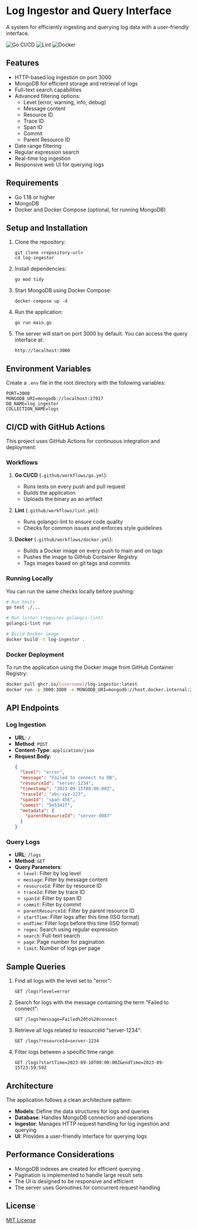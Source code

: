 # Log Ingestor and Query Interface

A system for efficiently ingesting and querying log data with a user-friendly interface.

![Go CI/CD](https://github.com/[username]/log-ingestor/actions/workflows/go.yml/badge.svg)
![Lint](https://github.com/[username]/log-ingestor/actions/workflows/lint.yml/badge.svg)
![Docker](https://github.com/[username]/log-ingestor/actions/workflows/docker.yml/badge.svg)

## Features

- HTTP-based log ingestion on port 3000
- MongoDB for efficient storage and retrieval of logs
- Full-text search capabilities
- Advanced filtering options:
  - Level (error, warning, info, debug)
  - Message content
  - Resource ID
  - Trace ID
  - Span ID
  - Commit
  - Parent Resource ID
- Date range filtering
- Regular expression search
- Real-time log ingestion
- Responsive web UI for querying logs

## Requirements

- Go 1.18 or higher
- MongoDB
- Docker and Docker Compose (optional, for running MongoDB)

## Setup and Installation

1. Clone the repository:
   ```
   git clone <repository-url>
   cd log-ingestor
   ```

2. Install dependencies:
   ```
   go mod tidy
   ```

3. Start MongoDB using Docker Compose:
   ```
   docker-compose up -d
   ```

4. Run the application:
   ```
   go run main.go
   ```

5. The server will start on port 3000 by default. You can access the query interface at:
   ```
   http://localhost:3000
   ```

## Environment Variables

Create a `.env` file in the root directory with the following variables:

```
PORT=3000
MONGODB_URI=mongodb://localhost:27017
DB_NAME=log_ingestor
COLLECTION_NAME=logs
```

## CI/CD with GitHub Actions

This project uses GitHub Actions for continuous integration and deployment:

### Workflows

1. **Go CI/CD** (`.github/workflows/go.yml`):
   - Runs tests on every push and pull request
   - Builds the application
   - Uploads the binary as an artifact

2. **Lint** (`.github/workflows/lint.yml`):
   - Runs golangci-lint to ensure code quality
   - Checks for common issues and enforces style guidelines

3. **Docker** (`.github/workflows/docker.yml`):
   - Builds a Docker image on every push to main and on tags
   - Pushes the image to GitHub Container Registry
   - Tags images based on git tags and commits

### Running Locally

You can run the same checks locally before pushing:

```bash
# Run tests
go test ./...

# Run linter (requires golangci-lint)
golangci-lint run

# Build Docker image
docker build -t log-ingestor .
```

### Docker Deployment

To run the application using the Docker image from GitHub Container Registry:

```bash
docker pull ghcr.io/[username]/log-ingestor:latest
docker run -p 3000:3000 -e MONGODB_URI=mongodb://host.docker.internal:27017 ghcr.io/[username]/log-ingestor:latest
```

## API Endpoints

### Log Ingestion

- **URL**: `/`
- **Method**: `POST`
- **Content-Type**: `application/json`
- **Request Body**:
  ```json
  {
    "level": "error",
    "message": "Failed to connect to DB",
    "resourceId": "server-1234",
    "timestamp": "2023-09-15T08:00:00Z",
    "traceId": "abc-xyz-123",
    "spanId": "span-456",
    "commit": "5e5342f",
    "metadata": {
      "parentResourceId": "server-0987"
    }
  }
  ```

### Query Logs

- **URL**: `/logs`
- **Method**: `GET`
- **Query Parameters**:
  - `level`: Filter by log level
  - `message`: Filter by message content
  - `resourceId`: Filter by resource ID
  - `traceId`: Filter by trace ID
  - `spanId`: Filter by span ID
  - `commit`: Filter by commit
  - `parentResourceId`: Filter by parent resource ID
  - `startTime`: Filter logs after this time (ISO format)
  - `endTime`: Filter logs before this time (ISO format)
  - `regex`: Search using regular expression
  - `search`: Full-text search
  - `page`: Page number for pagination
  - `limit`: Number of logs per page

## Sample Queries

1. Find all logs with the level set to "error":
   ```
   GET /logs?level=error
   ```

2. Search for logs with the message containing the term "Failed to connect":
   ```
   GET /logs?message=Failed%20to%20connect
   ```

3. Retrieve all logs related to resourceId "server-1234":
   ```
   GET /logs?resourceId=server-1234
   ```

4. Filter logs between a specific time range:
   ```
   GET /logs?startTime=2023-09-10T00:00:00Z&endTime=2023-09-15T23:59:59Z
   ```

## Architecture

The application follows a clean architecture pattern:

- **Models**: Define the data structures for logs and queries
- **Database**: Handles MongoDB connection and operations
- **Ingestor**: Manages HTTP request handling for log ingestion and querying
- **UI**: Provides a user-friendly interface for querying logs

## Performance Considerations

- MongoDB indexes are created for efficient querying
- Pagination is implemented to handle large result sets
- The UI is designed to be responsive and efficient
- The server uses Goroutines for concurrent request handling

## License

[MIT License](LICENSE)